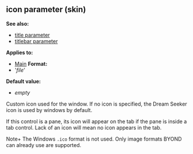 ## icon parameter (skin)
**See also:**
+   [title parameter](/ref/%7Bskin%7D/param/title.md) 
+   [titlebar parameter](/ref/%7Bskin%7D/param/titlebar.md) 
<!-- -->
**Applies to:**
+   [Main](/ref/%7Bskin%7D/control/main.md) <!-- -->
**Format:**
+   \'*file*\'
<!-- -->
**Default value:**
+   *empty*


Custom icon used for the window. If no icon is specified, the
Dream Seeker icon is used by windows by default. 

If this
control is a pane, its icon will appear on the tab if the pane is inside
a tab control. Lack of an icon will mean no icon appears in the tab.


Note+ The Windows `.ico` format is not used. Only image formats
BYOND can already use are supported.